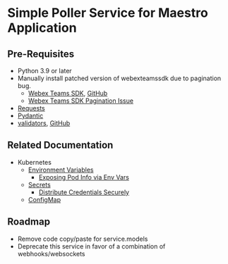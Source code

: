 # Simple Poller Service for Maestro Application

## Pre-Requisites

- Python 3.9 or later
- Manually install patched version of webexteamssdk due to pagination bug.
    - [Webex Teams SDK](https://webexteamssdk.readthedocs.io/en/latest/), [GitHub](https://github.com/CiscoDevNet/webexteamssdk)
    - [Webex Teams SDK Pagination Issue](https://github.com/CiscoDevNet/webexteamssdk/issues/168)
- [Requests](https://docs.python-requests.org/en/latest/)
- [Pydantic](https://pydantic-docs.helpmanual.io/)
- [validators](https://validators.readthedocs.io), [GitHub](https://github.com/kvesteri/validators)

## Related Documentation

- Kubernetes
    - [Environment Variables](https://kubernetes.io/docs/tasks/inject-data-application/define-environment-variable-container/)
        - [Exposing Pod Info via Env Vars](https://kubernetes.io/docs/tasks/inject-data-application/environment-variable-expose-pod-information/)
    - [Secrets](https://kubernetes.io/docs/concepts/configuration/secret/)
        - [Distribute Credentials Securely](https://kubernetes.io/docs/tasks/inject-data-application/distribute-credentials-secure/)
    - [ConfigMap](https://kubernetes.io/docs/concepts/configuration/configmap/)

## Roadmap

- Remove code copy/paste for service.models
- Deprecate this service in favor of a combination of webhooks/websockets
 